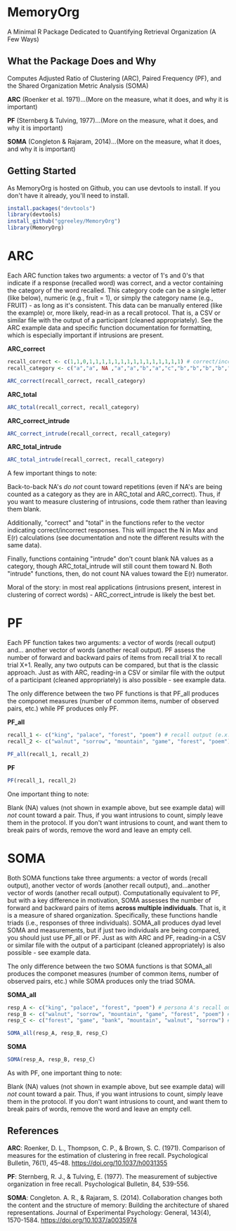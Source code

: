 # MemoryOrg
A Minimal R Package Dedicated to Quantifying Retrieval Organization (A Few Ways)

## What the Package Does and Why

Computes Adjusted Ratio of Clustering (ARC), Paired Frequency (PF), and the Shared Organization Metric Analysis (SOMA)

**ARC** (Roenker et al. 1971)...(More on the measure, what it does, and why it is important)

**PF** (Sternberg & Tulving, 1977)...(More on the measure, what it does, and why it is important)

**SOMA** (Congleton & Rajaram, 2014)...(More on the measure, what it does, and why it is important)

## Getting Started

As MemoryOrg is hosted on Github, you can use devtools to install. If you don't have it already, you'll need to install.
```r
install.packages("devtools")
library(devtools)
install_github("ggreeley/MemoryOrg")
library(MemoryOrg)
```

# ARC
Each ARC function takes two arguments: a vector of 1's and 0's that indicate if a response (recalled word) was correct, and a vector containing the category of the word recalled. This category code can be a single letter (like below), numeric (e.g., fruit = 1), or simply the category name (e.g., FRUIT) - as long as it's consistent. This data can be manually entered (like the example) or, more likely, read-in as a recall protocol. That is, a CSV or similar file with the output of a participant (cleaned appropriately). See the ARC example data and specific function documentation for formatting, which is especially important if intrusions are present.

**ARC_correct**  
```r
recall_correct <- c(1,1,0,1,1,1,1,1,1,1,1,1,1,1,1,1,1,1) # correct/incorrect
recall_category <- c("a","a", NA ,"a","a","b","a","c","b","b","b","b","c","b","c","c","c","c") # corresponding categories

ARC_correct(recall_correct, recall_category)
```

**ARC_total**  
```r
ARC_total(recall_correct, recall_category)
```

**ARC_correct_intrude**  
```r
ARC_correct_intrude(recall_correct, recall_category)
```

**ARC_total_intrude**  
```r
ARC_total_intrude(recall_correct, recall_category)
```

A few important things to note: 

Back-to-back NA's *do not* count toward repetitions (even if NA's are being counted as a category as they are in ARC_total and ARC_correct). Thus, if you want to measure clustering of intrusions, code them rather than leaving them blank. 

Additionally, "correct" and "total" in the functions refer to the vector indicating correct/incorrect responses. This will impact the N in Max and E(r) calculations (see documentation and note the different results with the same data). 

Finally, functions containing "intrude" don't count blank NA values as a category, though ARC_total_intrude will still count them toward N. Both "intrude" functions, then, do not count NA values toward the E(r) numerator.

Moral of the story: in most real applications (intrusions present, interest in clustering of correct words) - ARC_correct_intrude is likely the best bet.

# PF 
Each PF function takes two arguments: a vector of words (recall output) and... another vector of words (another recall output). PF assess the number of forward and backward pairs of items from recall trial X to recall trial X+1. Really, any two outputs can be compared, but that is the classic approach. Just as with ARC, reading-in a CSV or similar file with the output of a participant (cleaned appropriately) is also possible - see example data.

The only difference between the two PF functions is that PF_all produces the componet measures (number of common items, number of observed pairs, etc.) while PF produces only PF.

**PF_all**  
```r
recall_1 <- c("king", "palace", "forest", "poem") # recall output (e.x., recall 1)
recall_2 <- c("walnut", "sorrow", "mountain", "game", "forest", "poem") # another recall output (e.x., recall 2)

PF_all(recall_1, recall_2)
```

**PF**
```r
PF(recall_1, recall_2)
```

One important thing to note: 

Blank (NA) values (not shown in example above, but see example data) will *not* count toward a pair. Thus, if you want intrusions to count, simply leave them in the protocol. If you don't want intrusions to count, and want them to break pairs of words, remove the word and leave an empty cell.

# SOMA
Both SOMA functions take three arguments: a vector of words (recall output), another vector of words (another recall output), and...another vector of words (another recall output). Computationally equivalent to PF, but with a key difference in motivation, SOMA assesses the number of forward and backward pairs of items **across multiple individuals**. That is, it is a measure of shared organization.  Specifically, these functions handle triads (i.e., responses of three individuals). SOMA_all produces dyad level SOMA and measurements, but if just two individuals are being compared, you should just use PF_all or PF. Just as with ARC and PF, reading-in a CSV or similar file with the output of a participant (cleaned appropriately) is also possible - see example data.

The only difference between the two SOMA functions is that SOMA_all produces the componet measures (number of common items, number of observed pairs, etc.) while SOMA produces only the triad SOMA.

**SOMA_all** 
```r
resp_A <- c("king", "palace", "forest", "poem") # persona A's recall output
resp_B <- c("walnut", "sorrow", "mountain", "game", "forest", "poem") # person B's recall output
resp_C <- c("forest", "game", "bank", "mountain", "walnut", "sorrow") # person C's recall output

SOMA_all(resp_A, resp_B, resp_C)
```

**SOMA**  
```r
SOMA(resp_A, resp_B, resp_C)
```
As with PF, one important thing to note: 

Blank (NA) values (not shown in example above, but see example data) will *not* count toward a pair. Thus, if you want intrusions to count, simply leave them in the protocol. If you don't want intrusions to count, and want them to break pairs of words, remove the word and leave an empty cell.

## References
**ARC**: Roenker, D. L., Thompson, C. P., & Brown, S. C. (1971). Comparison of measures for the estimation of clustering in free recall. Psychological Bulletin, 76(1), 45–48. https://doi.org/10.1037/h0031355 

**PF**: Sternberg, R. J., & Tulving, E. (1977). The measurement of subjective organization in free recall. Psychological Bulletin, 84, 539-556.

**SOMA**: Congleton. A. R., & Rajaram, S. (2014). Collaboration changes both the content and the structure of memory: Building the architecture of shared representations. Journal of Experimental Psychology: General, 143(4), 1570-1584. https://doi.org/10.1037/a0035974

